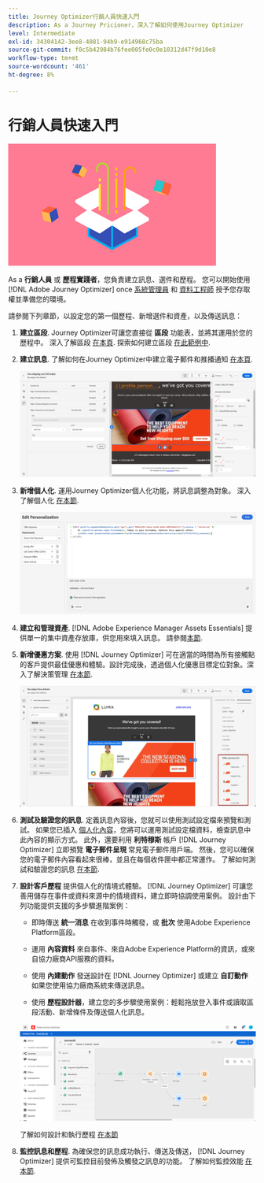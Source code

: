 ```yaml
---
title: Journey Optimizer行銷人員快速入門
description: As a Journey Pricioner，深入了解如何使用Journey Optimizer
level: Intermediate
exl-id: 34304142-3ee8-4081-94b9-e914968c75ba
source-git-commit: f0c5b42984b76fee005fe0c0e10312d47f9d10e8
workflow-type: tm+mt
source-wordcount: '461'
ht-degree: 8%

---
```


# 行銷人員快速入門

![行銷人員](assets/do-not-localize/user-3.png)

As a **行銷人員** 或 **歷程實踐者**，您負責建立訊息、選件和歷程。 您可以開始使用 [!DNL Adobe Journey Optimizer] once [系統管理員](administrator.md) 和 [資料工程師](data-engineer.md) 授予您存取權並準備您的環境。

請參閱下列章節，以設定您的第一個歷程、新增選件和資產，以及傳送訊息：

1. **建立區段**. Journey Optimizer可讓您直接從 **區段** 功能表，並將其運用於您的歷程中。  深入了解區段 [在本頁](../segment/about-segments.md). 探索如何建立區段 [在此範例中](../segment/creating-a-segment.md).

1. **建立訊息**. 了解如何在Journey Optimizer中建立電子郵件和推播通知 [在本頁](../create-message.md).

   ![](../assets/email_designer_7.png)

1. **新增個人化**. 運用Journey Optimizer個人化功能，將訊息調整為對象。 深入了解個人化 [在本節](../personalization/personalize.md).

   ![](../personalization/assets/perso_ee2.png)

1. **建立和管理資產**. [!DNL Adobe Experience Manager Assets Essentials] 提供單一的集中資產存放庫，供您用來填入訊息。 請參閱[本節](../assets-essentials.md).

1. **新增優惠方案**. 使用 [!DNL Journey Optimizer] 可在適當的時間為所有接觸點的客戶提供最佳優惠和體驗。設計完成後，透過個人化優惠目標定位對象。深入了解決策管理 [在本節](../../using/offers/get-started/starting-offer-decisioning.md).

   ![](../assets/offers-e2e-offers-displayed.png)

1. **測試及驗證您的訊息**. 定義訊息內容後，您就可以使用測試設定檔來預覽和測試。 如果您已插入 [個人化內容](../personalization/personalize.md)，您將可以運用測試設定檔資料，檢查訊息中此內容的顯示方式。 此外，還要利用 **利特穆斯** 帳戶 [!DNL Journey Optimizer] 立即預覽 **電子郵件呈現** 常見電子郵件用戶端。 然後，您可以確保您的電子郵件內容看起來很棒，並且在每個收件匣中都正常運作。 了解如何測試和驗證您的訊息 [在本節](../preview.md).

1. **設計客戶歷程** 提供個人化的情境式體驗。 [!DNL Journey Optimizer] 可讓您善用儲存在事件或資料來源中的情境資料，建立即時協調使用案例。 設計由下列功能提供支援的多步驟進階案例：

   * 即時傳送 **統一消息** 在收到事件時觸發，或 **批次** 使用Adobe Experience Platform區段。

   * 運用 **內容資料** 來自事件、來自Adobe Experience Platform的資訊，或來自協力廠商API服務的資料。

   * 使用 **內建動作** 發送設計在 [!DNL Journey Optimizer] 或建立 **自訂動作** 如果您使用協力廠商系統來傳送訊息。

   * 使用 **歷程設計器**，建立您的多步驟使用案例：輕鬆拖放登入事件或讀取區段活動、新增條件及傳送個人化訊息。

   ![](../assets/copy-paste3.png)

   了解如何設計和執行歷程 [在本節](../building-journeys/journey-gs.md)

1. **監控訊息和歷程**. 為確保您的訊息成功執行、傳送及傳送， [!DNL Journey Optimizer] 提供可監控目前發佈及觸發之訊息的功能。 了解如何監控效能 [在本節](../message-monitoring.md).
